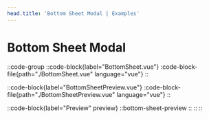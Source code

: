 ```yaml
---
head.title: 'Bottom Sheet Modal | Examples'
---
```


# Bottom Sheet Modal

::code-group
  ::code-block{label="BottomSheet.vue"}
    :code-block-file{path="./BottomSheet.vue" language="vue"}
  ::

  ::code-block{label="BottomSheetPreview.vue"}
    :code-block-file{path="./BottomSheetPreview.vue" language="vue"}
  ::

  ::code-block{label="Preview" preview}
    ::bottom-sheet-preview
    ::
  ::
::